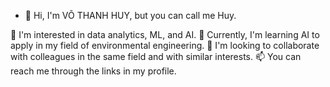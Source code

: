- 👋 Hi, I'm VÕ THANH HUY, but you can call me Huy.

👀 I'm interested in data analytics, ML, and AI.
🌱 Currently, I'm learning AI to apply in my field of environmental engineering.
💞️ I'm looking to collaborate with colleagues in the same field and with similar interests.
📫 You can reach me through the links in my profile.

<!---
huypocrisy/huypocrisy is a ✨ special ✨ repository because its `README.md` (this file) appears on your GitHub profile.
You can click the Preview link to take a look at your changes.
--->
